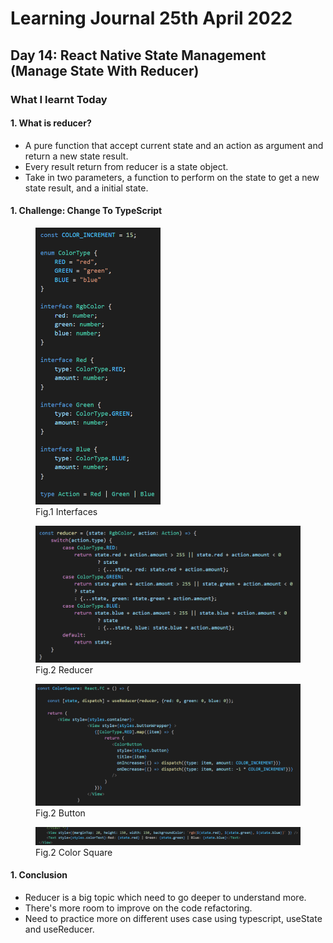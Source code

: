 <h1>Learning Journal 25th April 2022</h1>
<h2>Day 14: React Native State Management (Manage State With Reducer)</h2>
<h3>What I learnt Today</h3>
<h4>1. What is reducer?</h4>
<ul>
  <li>A pure function that accept current state and an action as argument and return a new state result.</li>
  <li>Every result return from reducer is a state object.</li>
  <li>Take in two parameters, a function to perform on the state to get a new state result, and a initial state.</li>
</ul>
<h4>1. Challenge: Change To TypeScript</h4>
<figure>
<img src="https://github.com/janson-gan/react-native-training/blob/main/images/Screenshot%202022-04-25%20233041.png" width="200"/>
  <figcaption>Fig.1 Interfaces</figcaption>
</figure>
<figure>
  <img src="https://github.com/janson-gan/react-native-training/blob/main/images/Screenshot%202022-04-25%20232543.png" width="500" />
  <figcaption>Fig.2 Reducer</figcaption>
</figure>
<figure>
  <img src="https://github.com/janson-gan/react-native-training/blob/main/images/Screenshot%202022-04-25%20233319.png" width="500" />
  <figcaption>Fig.2 Button</figcaption>
</figure>
<figure>
  <img src="https://github.com/janson-gan/react-native-training/blob/main/images/Screenshot%202022-04-25%20233614.png" width="700"/>
  <figcaption>Fig.2 Color Square</figcaption>
</figure>
<h4>1. Conclusion</h4>
<ul>
  <li>Reducer is a big topic which need to go deeper to understand more.</li>
  <li>There's more room to improve on the code refactoring.</li>
  <li>Need to practice more on different uses case using typescript, useState and useReducer.</li>
</ul>


